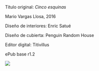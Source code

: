 Título original: _Cinco esquinas_

Mario Vargas Llosa, 2016

Diseño de interiores: Enric Satué

Diseño de cubierta: Penguin Random House

Editor digital: Titivillus

ePub base r1.2

![](../Images/ex_libris.png)

